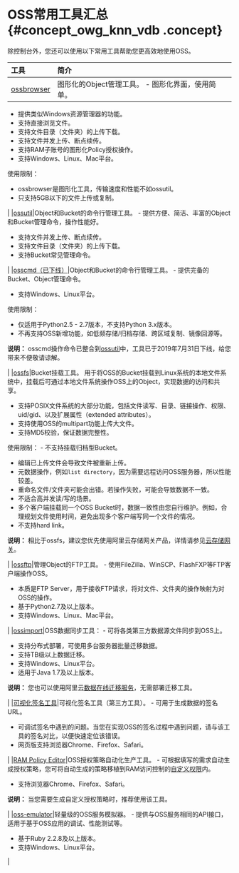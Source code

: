 # OSS常用工具汇总 {#concept_owg_knn_vdb .concept}

除控制台外，您还可以使用以下常用工具帮助您更高效地使用OSS。

|工具|简介|
|:-|:-|
|[ossbrowser](cn.zh-CN/常用工具/图形化管理工具ossbrowser/快速开始.md#)|图形化的Object管理工具。 -   图形化界面，使用简单。
-   提供类似Windows资源管理器的功能。
-   支持直接浏览文件。
-   支持文件目录（文件夹）的上传下载。
-   支持文件并发上传、断点续传。
-   支持RAM子账号的图形化Policy授权操作。
-   支持Windows、Linux、Mac平台。

 使用限制：

-   ossbrowser是图形化工具，传输速度和性能不如ossutil。
-   只支持5GB以下的文件上传或复制。

 |
|[ossutil](cn.zh-CN/常用工具/命令行工具ossutil/概述.md#)|Object和Bucket的命令行管理工具。 -   提供方便、简洁、丰富的Object和Bucket管理命令，操作性能好。
-   支持文件并发上传、断点续传。
-   支持文件目录（文件夹）的上传下载。
-   支持Bucket常见管理命令。

 |
|[osscmd（已下线）](cn.zh-CN/常用工具/osscmd（已下线）/快速安装.md#)|Object和Bucket的命令行管理工具。 -   提供完备的Bucket、Object管理命令。
-   支持Windows、Linux平台。

 使用限制：

-   仅适用于Python2.5 - 2.7版本，不支持Python 3.x版本。
-   不再支持OSS新增功能，如低频存储/归档存储、跨区域复制、镜像回源等。

 **说明：** osscmd操作命令已整合到[ossutil](cn.zh-CN/常用工具/命令行工具ossutil/概述.md#)中，工具已于2019年7月31日下线，给您带来不便敬请谅解。

 |
|[ossfs](cn.zh-CN/常用工具/ossfs/快速安装.md#)|Bucket挂载工具。 用于将OSS的Bucket挂载到Linux系统的本地文件系统中，挂载后可通过本地文件系统操作OSS上的Object，实现数据的访问和共享。

 -   支持POSIX文件系统的大部分功能，包括文件读写、目录、链接操作、权限、uid/gid、以及扩展属性（extended attributes）。
-   支持使用OSS的multipart功能上传大文件。
-   支持MD5校验，保证数据完整性。

 使用限制： -   不支持挂载归档型Bucket。
-   编辑已上传文件会导致文件被重新上传。
-   元数据操作，例如`list directory`，因为需要远程访问OSS服务器，所以性能较差。
-   重命名文件/文件夹可能会出错。若操作失败，可能会导致数据不一致。
-   不适合高并发读/写的场景。
-   多个客户端挂载同一个OSS Bucket时，数据一致性由您自行维护。例如，合理规划文件使用时间，避免出现多个客户端写同一个文件的情况。
-   不支持hard link。

 **说明：** 相比于ossfs，建议您优先使用阿里云存储网关产品，详情请参见[云存储网关](../../../../cn.zh-CN/最佳实践/通过云存储网关使用OSS服务/应用场景.md#)。

 |
|[ossftp](cn.zh-CN/常用工具/ossftp/如何快速安装ossftp.md#)|管理Object的FTP工具。 -   使用FileZilla、WinSCP、FlashFXP等FTP客户端操作OSS。
-   本质是FTP Server，用于接收FTP请求，将对文件、文件夹的操作映射为对OSS的操作。
-   基于Python2.7及以上版本。
-   支持Windows、Linux、Mac平台。

 |
|[ossimport](cn.zh-CN/常用工具/数据迁移工具ossimport/说明及配置.md#)|OSS数据同步工具： -   可将各类第三方数据源文件同步到OSS上。
-   支持分布式部署，可使用多台服务器批量迁移数据。
-   支持TB级以上数据迁移。
-   支持Windows、Linux平台。
-   适用于Java 1.7及以上版本。

 **说明：** 您也可以使用阿里云[数据在线迁移服务](https://help.aliyun.com/product/94157.html)，无需部署迁移工具。

 |
|[可视化签名工具](https://bbs.aliyun.com/read/233851.html)|可视化签名工具（第三方工具）。 -   可用于生成数据的签名URL。
-   可调试签名中遇到的问题。当您在实现OSS的签名过程中遇到问题，请与该工具的签名对比，以便快速定位该错误。
-   网页版支持浏览器Chrome、Firefox、Safari。

 |
|[RAM Policy Editor](http://gosspublic.alicdn.com/ram-policy-editor/index.html)|OSS授权策略自动化生产工具。 -   可根据填写的需求自动生成授权策略，您可将自动生成的策略移植到RAM访问控制的[自定义权限](https://ram.console.aliyun.com/policies/new)内。
-   支持浏览器Chrome、Firefox、Safari。

 **说明：** 当您需要生成自定义授权策略时，推荐使用该工具。

 |
|[oss-emulator](https://github.com/aliyun/oss-emulator)|轻量级的OSS服务模拟器。 -   提供与OSS服务相同的API接口，适用于基于OSS应用的调试、性能测试等。
-   基于Ruby 2.2.8及以上版本。
-   支持Windows、Linux平台。

 |


